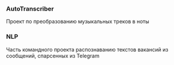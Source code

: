 ### AutoTranscriber
Проект по преобразованию музыкальных треков в ноты


### NLP
Часть командного проекта распознаванию текстов вакансий из сообщений, спарсенных из Telegram
